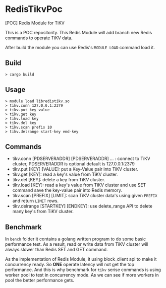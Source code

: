 # RedisTikvPoc
[POC] Redis Module for TiKV

This is a POC repositority. This Redis Module will add branch new Redis commands to operate TiKV data.

After build the module you can use Redis's `MODULE LOAD` command load it.

## Build

```
> cargo build
```

## Usage

```
> module load libredistikv.so
> tikv.conn 127.0.0.1:2379
> tikv.put key value
> tikv.get key
> tikv.load key
> tikv.del key
> tikv.scan prefix 10
> tikv.delrange start-key end-key
```

## Commands

* tikv.conn [PDSERVERADDR] [PDSERVERADDR] ... : connect to TiKV cluster, PDSERVERADDR is optional default is 127.0.0.1:2379
* tikv.put [KEY] [VALUE]: put a Key-Value pair into TiKV cluster.
* tikv.get [KEY]: read a key's value from TiKV cluster.
* tikv.del [KEY]: delete a key from TiKV cluster.
* tikv.load [KEY]: read a key's value from TiKV cluster and use SET command save the key-value pair into Redis memory.
* tikv.scan [PREFIX] [LIMIT]: scan TiKV cluster data's using given `PREFIX` and return `LIMIT` rows.
* tikv.delrange [STARTKEY] [ENDKEY]: use delete\_range API to delete many key's from TiKV cluster.

## Benchmark

In `bench` folder it contains a golang written program to do some basic performance test. As a result, read or write data from TiKV cluster will always slower than Redis SET and GET command.

As the implementation of Redis Module, it using block\_client api to make it concurrency ready. So **ONE** operate latency will not get the top performance. And this is why benchmark for `tikv` serise commands is using worker pool to test in concurrency mode. As we can see if more workers in pool the better performance gets.
